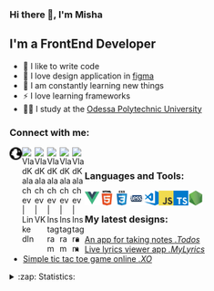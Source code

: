 ### Hi there 👋, I'm Misha

## I'm a FrontEnd Developer

* 💪 I like to write code
* 🎉 I love design application in [figma](https://www.figma.com/files/recent?fuid=928242962231742907)
* 🥅 I am constantly learning new things
* ⚡ I love learning frameworks
* 🤹🏽 I study at the [Odessa Polytechnic University](https://opu.ua/)

### Connect with me:

[<img align="left" alt="webtricks-master.ru" width="22px" src="https://raw.githubusercontent.com/iconic/open-iconic/master/svg/globe.svg" />][website]
[<img align="left" alt="VladKalachev | LinkedIn" width="22px" src="https://cdn.jsdelivr.net/npm/simple-icons@5.9.0/icons/linkedin.svg" />][linkedin]
[<img align="left" alt="VladKalachev | VK" width="22px" src="https://cdn.jsdelivr.net/npm/simple-icons@5.9.0/icons/telegram.svg" />][telegram]
[<img align="left" alt="VladKalachev | Instagram" width="22px" src="https://cdn.jsdelivr.net/npm/simple-icons@5.9.0/icons/instagram.svg" />][instagram]
[<img align="left" alt="VladKalachev | Instagram" width="22px" src="https://cdn.jsdelivr.net/npm/simple-icons@5.9.0/icons/discord.svg" />][discord]
[<img align="left" alt="VladKalachev | Instagram" width="22px" src="https://cdn.jsdelivr.net/npm/simple-icons@5.9.0/icons/skype.svg" />][skype]

<br />

### Languages and Tools:

<img align="left" alt="React" width="26px" src="https://raw.githubusercontent.com/github/explore/80688e429a7d4ef2fca1e82350fe8e3517d3494d/topics/vue/vue.png" />
<img align="left" alt="HTML5" width="26px" src="https://raw.githubusercontent.com/github/explore/80688e429a7d4ef2fca1e82350fe8e3517d3494d/topics/html/html.png" />
<img align="left" alt="CSS3" width="26px" src="https://raw.githubusercontent.com/github/explore/80688e429a7d4ef2fca1e82350fe8e3517d3494d/topics/css/css.png" />
<img align="left" alt="Sass" width="26px" src="https://raw.githubusercontent.com/github/explore/80688e429a7d4ef2fca1e82350fe8e3517d3494d/topics/less/less.png" />
<img align="left" alt="Visual Studio Code" width="26px" src="https://raw.githubusercontent.com/github/explore/80688e429a7d4ef2fca1e82350fe8e3517d3494d/topics/visual-studio-code/visual-studio-code.png" />
<img align="left" alt="JavaScript" width="26px" src="https://raw.githubusercontent.com/github/explore/80688e429a7d4ef2fca1e82350fe8e3517d3494d/topics/javascript/javascript.png" />
<img align="left" alt="JavaScript" width="26px" src="https://raw.githubusercontent.com/github/explore/80688e429a7d4ef2fca1e82350fe8e3517d3494d/topics/typescript/typescript.png" />
<img align="left" alt="Node.js" width="26px" src="https://raw.githubusercontent.com/github/explore/80688e429a7d4ef2fca1e82350fe8e3517d3494d/topics/nodejs/nodejs.png" />

<br />  

### My latest designs:  

- [An app for taking notes *.Todos*](https://www.figma.com/file/Mgw092MYymrKGloIslCGdK/Untitled?node-id=0%3A1)
- [Live lyrics viewer app *.MyLyrics*](https://www.figma.com/file/jQkw0e4KWFkfuthCeKjUSY/MyLyrics?node-id=10%3A78)
- [Simple tic tac toe game online *.XO*](https://www.figma.com/file/S1a1yKCAiWjS405wnCOJQ6/tic%2Ftac%2Ftoe?node-id=0%3A1)

<details>
  <summary>:zap: Statistics:</summary>
   <img align="left" alt="codeSTACKr's GitHub Stats" src="https://github-readme-stats.vercel.app/api/top-langs/?username=OctupusPrime&langs_count=8&layout=compact" />
    <br />
    <img align="left" alt="codeSTACKr's GitHub Stats" src="https://github-readme-stats.vercel.app/api?username=OctupusPrime&show_icons=true" />
</details>

[website]: https://octupusprime.github.io/portfolio
[linkedin]: https://www.linkedin.com/in/misha-sokil
[telegram]: https://t.me/Octupus_Prime
[instagram]: https://www.instagram.com/misha.sokil2002
[discord]: https://discordapp.com/users/413386522113343489
[skype]: https://join.skype.com/invite/EKze61xJsqav
